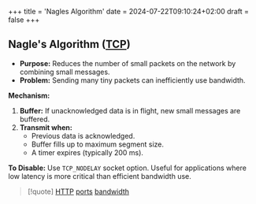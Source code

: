 +++
title = 'Nagles Algorithm'
date = 2024-07-22T09:10:24+02:00
draft = false
+++

## Nagle's Algorithm ([TCP](/Network/Ref_OSI/TCP.md))

- **Purpose:** Reduces the number of small packets on the network by combining small messages.
- **Problem:** Sending many tiny packets can inefficiently use bandwidth.
  
**Mechanism:**
1. **Buffer:** If unacknowledged data is in flight, new small messages are buffered.
2. **Transmit when:**
   - Previous data is acknowledged.
   - Buffer fills up to maximum segment size.
   - A timer expires (typically 200 ms).
  
**To Disable:** Use `TCP_NODELAY` socket option. Useful for applications where low latency is more critical than efficient bandwidth use.



>[!quote] [HTTP](/protocols/HTTP.md) [ports](/ports/ports.md) [bandwidth](/Network/Phisicall/bandwidth.md)

